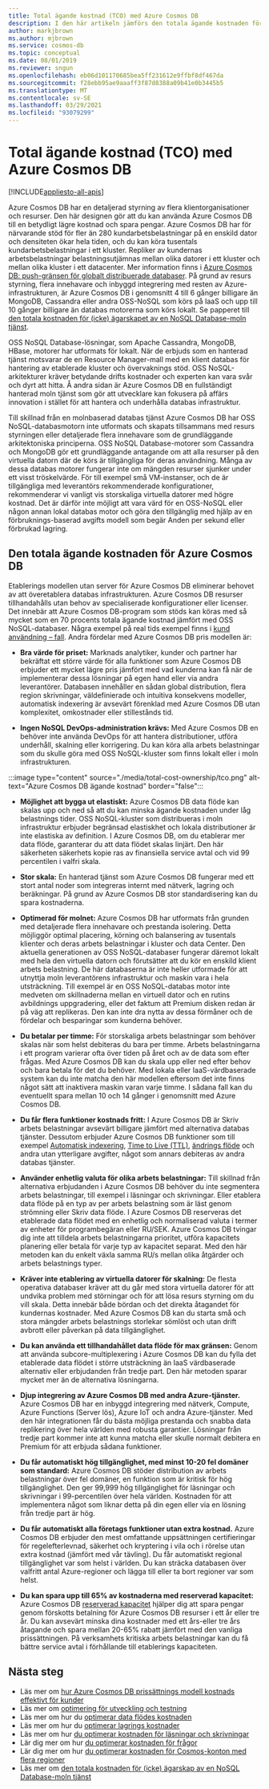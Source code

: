 ```yaml
---
title: Total ägande kostnad (TCO) med Azure Cosmos DB
description: I den här artikeln jämförs den totala ägande kostnaden för Azure Cosmos DB med IaaS och lokala databaser
author: markjbrown
ms.author: mjbrown
ms.service: cosmos-db
ms.topic: conceptual
ms.date: 08/01/2019
ms.reviewer: sngun
ms.openlocfilehash: eb06d101170685bea5ff231612e9ffbf8df467da
ms.sourcegitcommit: f28ebb95ae9aaaff3f87d8388a09b41e0b3445b5
ms.translationtype: MT
ms.contentlocale: sv-SE
ms.lasthandoff: 03/29/2021
ms.locfileid: "93079299"
---
```

# <a name="total-cost-of-ownership-tco-with-azure-cosmos-db"></a>Total ägande kostnad (TCO) med Azure Cosmos DB
[!INCLUDE[appliesto-all-apis](includes/appliesto-all-apis.md)]

Azure Cosmos DB har en detaljerad styrning av flera klientorganisationer och resurser. Den här designen gör att du kan använda Azure Cosmos DB till en betydligt lägre kostnad och spara pengar. Azure Cosmos DB har för närvarande stöd för fler än 280 kundarbetsbelastningar på en enskild dator och densiteten ökar hela tiden, och du kan köra tusentals kundarbetsbelastningar i ett kluster. Repliker av kundernas arbetsbelastningar belastningsutjämnas mellan olika datorer i ett kluster och mellan olika kluster i ett datacenter. Mer information finns i [Azure Cosmos DB: push-gränsen för globalt distribuerade databaser](https://azure.microsoft.com/blog/azure-cosmos-db-pushing-the-frontier-of-globally-distributed-databases/). På grund av resurs styrning, flera innehavare och inbyggd integrering med resten av Azure-infrastrukturen, är Azure Cosmos DB i genomsnitt 4 till 6 gånger billigare än MongoDB, Cassandra eller andra OSS-NoSQL som körs på IaaS och upp till 10 gånger billigare än databas motorerna som körs lokalt. Se papperet till [den totala kostnaden för (icke) ägarskapet av en NoSQL Database-moln tjänst](https://documentdbportalstorage.blob.core.windows.net/papers/11.15.2017/NoSQL%20TCO%20paper.pdf).

OSS NoSQL Database-lösningar, som Apache Cassandra, MongoDB, HBase, motorer har utformats för lokalt. När de erbjuds som en hanterad tjänst motsvarar de en Resource Manager-mall med en klient databas för hantering av etablerade kluster och övervaknings stöd. OSS NoSQL-arkitekturer kräver betydande drifts kostnader och experten kan vara svår och dyrt att hitta. Å andra sidan är Azure Cosmos DB en fullständigt hanterad moln tjänst som gör att utvecklare kan fokusera på affärs innovation i stället för att hantera och underhålla databas infrastruktur.

Till skillnad från en molnbaserad databas tjänst Azure Cosmos DB har OSS NoSQL-databasmotorn inte utformats och skapats tillsammans med resurs styrningen eller detaljerade flera innehavare som de grundläggande arkitektoniska principerna. OSS NoSQL Database-motorer som Cassandra och MongoDB gör ett grundläggande antagande om att alla resurser på den virtuella datorn där de körs är tillgängliga för deras användning. Många av dessa databas motorer fungerar inte om mängden resurser sjunker under ett visst tröskelvärde. För till exempel små VM-instanser, och de är tillgängliga med leverantörs rekommenderade konfigurationer, rekommenderar vi vanligt vis storskaliga virtuella datorer med högre kostnad. Det är därför inte möjligt att vara värd för en OSS-NoSQL eller någon annan lokal databas motor och göra den tillgänglig med hjälp av en förbruknings-baserad avgifts modell som begär Anden per sekund eller förbrukad lagring.

## <a name="total-cost-of-ownership-of-azure-cosmos-db"></a>Den totala ägande kostnaden för Azure Cosmos DB

Etablerings modellen utan server för Azure Cosmos DB eliminerar behovet av att överetablera databas infrastrukturen. Azure Cosmos DB resurser tillhandahålls utan behov av specialiserade konfigurationer eller licenser. Det innebär att Azure Cosmos DB-program som stöds kan köras med så mycket som en 70 procents totala ägande kostnad jämfört med OSS NoSQL-databaser. Några exempel på real tids exempel finns i [kund användning – fall](https://customers.microsoft.com/en-us/search?sq=Cosmos%20DB&ff=&p=0&so=story_publish_date%20desc). Andra fördelar med Azure Cosmos DB pris modellen är:

* **Bra värde för priset:** Marknads analytiker, kunder och partner har bekräftat ett större värde för alla funktioner som Azure Cosmos DB erbjuder ett mycket lägre pris jämfört med vad kunderna kan få när de implementerar dessa lösningar på egen hand eller via andra leverantörer. Databasen innehåller en sådan global distribution, flera region skrivningar, väldefinierade och intuitiva konsekvens modeller, automatisk indexering är avsevärt förenklad med Azure Cosmos DB utan komplexitet, omkostnader eller stillestånds tid.

* **Ingen NoSQL DevOps-administration krävs:** Med Azure Cosmos DB en behöver inte använda DevOps för att hantera distributioner, utföra underhåll, skalning eller korrigering. Du kan köra alla arbets belastningar som du skulle göra med OSS NoSQL-kluster som finns lokalt eller i moln infrastrukturen.

:::image type="content" source="./media/total-cost-ownership/tco.png" alt-text="Azure Cosmos DB ägande kostnad" border="false":::

* **Möjlighet att bygga ut elastiskt:** Azure Cosmos DB data flöde kan skalas upp och ned så att du kan minska ägande kostnaden under låg belastnings tider. OSS NoSQL-kluster som distribueras i moln infrastruktur erbjuder begränsad elastiskhet och lokala distributioner är inte elastiska av definition. I Azure Cosmos DB, om du etablerar mer data flöde, garanterar du att data flödet skalas linjärt. Den här säkerheten säkerhets kopie ras av finansiella service avtal och vid 99 percentilen i valfri skala.

* **Stor skala:** En hanterad tjänst som Azure Cosmos DB fungerar med ett stort antal noder som integreras internt med nätverk, lagring och beräkningar. På grund av Azure Cosmos DB stor standardisering kan du spara kostnaderna.

* **Optimerad för molnet:** Azure Cosmos DB har utformats från grunden med detaljerade flera innehavare och prestanda isolering. Detta möjliggör optimal placering, körning och balansering av tusentals klienter och deras arbets belastningar i kluster och data Center. Den aktuella generationen av OSS NoSQL-databaser fungerar däremot lokalt med hela den virtuella datorn och förutsätter att du kör en enskild klient arbets belastning. De här databaserna är inte heller utformade för att utnyttja moln leverantörens infrastruktur och maskin vara i hela utsträckning. Till exempel är en OSS NoSQL-databas motor inte medveten om skillnaderna mellan en virtuell dator och en rutins avbildnings uppgradering, eller det faktum att Premium disken redan är på väg att replikeras. Den kan inte dra nytta av dessa förmåner och de fördelar och besparingar som kunderna behöver.

* **Du betalar per timme:** För storskaliga arbets belastningar som behöver skalas när som helst debiteras du bara per timme. Arbets belastningarna i ett program varierar ofta över tiden på året och av de data som efter frågas. Med Azure Cosmos DB kan du skala upp eller ned efter behov och bara betala för det du behöver. Med lokala eller IaaS-värdbaserade system kan du inte matcha den här modellen eftersom det inte finns något sätt att inaktivera maskin varan varje timme. I sådana fall kan du eventuellt spara mellan 10 och 14 gånger i genomsnitt med Azure Cosmos DB.

* **Du får flera funktioner kostnads fritt:** I Azure Cosmos DB är Skriv arbets belastningar avsevärt billigare jämfört med alternativa databas tjänster. Dessutom erbjuder Azure Cosmos DB funktioner som till exempel [Automatisk indexering](index-policy.md), [Time to Live (TTL)](time-to-live.md), [ändrings flöde](change-feed.md) och andra utan ytterligare avgifter, något som annars debiteras av andra databas tjänster.

* **Använder enhetlig valuta för olika arbets belastningar:** Till skillnad från alternativa erbjudanden i Azure Cosmos DB behöver du inte segmentera arbets belastningar, till exempel i läsningar och skrivningar. Eller etablera data flöde på en typ av per arbets belastning som är läst genom strömning eller Skriv data flöde. I Azure Cosmos DB reserveras det etablerade data flödet med en enhetlig och normaliserad valuta i termer av enheter för programbegäran eller RU/SEK. Azure Cosmos DB tvingar dig inte att tilldela arbets belastningarna prioritet, utföra kapacitets planering eller betala för varje typ av kapacitet separat. Med den här metoden kan du enkelt växla samma RU/s mellan olika åtgärder och arbets belastnings typer.

* **Kräver inte etablering av virtuella datorer för skalning:** De flesta operativa databaser kräver att du går med stora virtuella datorer för att undvika problem med störningar och för att lösa resurs styrning om du vill skala. Detta innebär både bördan och det direkta åtagandet för kundernas kostnader. Med Azure Cosmos DB kan du starta små och stora mängder arbets belastnings storlekar sömlöst och utan drift avbrott eller påverkan på data tillgänglighet.

* **Du kan använda ett tillhandahållet data flöde för max gränsen:** Genom att använda subcore-multiplexering i Azure Cosmos DB kan du fylla det etablerade data flödet i större utsträckning än IaaS värdbaserade alternativ eller erbjudanden från tredje part. Den här metoden sparar mycket mer än de alternativa lösningarna.

* **Djup integrering av Azure Cosmos DB med andra Azure-tjänster.** Azure Cosmos DB har en inbyggd integrering med nätverk, Compute, Azure Functions (Server lös), Azure IoT och andra Azure-tjänster. Med den här integrationen får du bästa möjliga prestanda och snabba data replikering över hela världen med robusta garantier. Lösningar från tredje part kommer inte att kunna matcha eller skulle normalt debitera en Premium för att erbjuda sådana funktioner.

* **Du får automatiskt hög tillgänglighet, med minst 10-20 fel domäner som standard:** Azure Cosmos DB stöder distribution av arbets belastningar över fel domäner, en funktion som är kritisk för hög tillgänglighet. Den ger 99,999 hög tillgänglighet för läsningar och skrivningar i 99-percentilen över hela världen. Kostnaden för att implementera något som liknar detta på din egen eller via en lösning från tredje part är hög.

* **Du får automatiskt alla företags funktioner utan extra kostnad.** Azure Cosmos DB erbjuder den mest omfattande uppsättningen certifieringar för regelefterlevnad, säkerhet och kryptering i vila och i rörelse utan extra kostnad (jämfört med vår tävling). Du får automatiskt regional tillgänglighet var som helst i världen. Du kan sträcka databasen över valfritt antal Azure-regioner och lägga till eller ta bort regioner var som helst.

* **Du kan spara upp till 65% av kostnaderna med reserverad kapacitet:** Azure Cosmos DB [reserverad kapacitet](cosmos-db-reserved-capacity.md) hjälper dig att spara pengar genom förskotts betalning för Azure Cosmos DB resurser i ett år eller tre år. Du kan avsevärt minska dina kostnader med ett års-eller tre års åtagande och spara mellan 20-65% rabatt jämfört med den vanliga prissättningen. På verksamhets kritiska arbets belastningar kan du få bättre service avtal i förhållande till etablerings kapaciteten.

## <a name="next-steps"></a>Nästa steg

* Läs mer om [hur Azure Cosmos DB prissättnings modell kostnads effektivt för kunder](total-cost-ownership.md)
* Läs mer om [optimering för utveckling och testning](optimize-dev-test.md)
* Läs mer om hur du [optimerar data flödes kostnaden](optimize-cost-throughput.md)
* Läs mer om hur du [optimerar lagrings kostnader](optimize-cost-storage.md)
* Läs mer om hur [du optimerar kostnaden för läsningar och skrivningar](optimize-cost-reads-writes.md)
* Lär dig mer om hur [du optimerar kostnaden för frågor](./optimize-cost-reads-writes.md)
* Lär dig mer om hur [du optimerar kostnaden för Cosmos-konton med flera regioner](optimize-cost-regions.md)
* Läs mer om [den totala kostnaden för (icke) ägarskap av en NoSQL Database-moln tjänst](https://documentdbportalstorage.blob.core.windows.net/papers/11.15.2017/NoSQL%20TCO%20paper.pdf)
